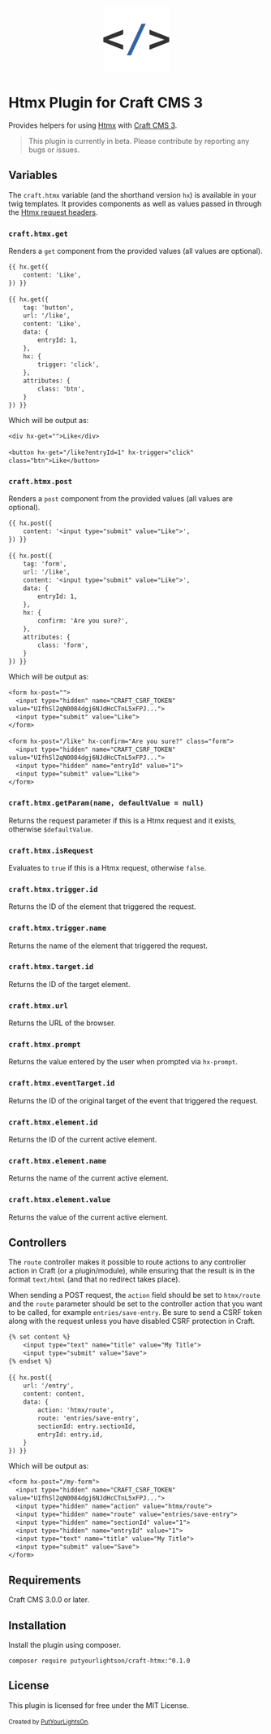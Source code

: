 <p align="center"><img width="130" src="https://raw.githubusercontent.com/putyourlightson/craft-htmx/v1/src/icon.svg"></p>

# Htmx Plugin for Craft CMS 3

Provides helpers for using [Htmx](https://htmx.org/) with [Craft CMS 3](https://craftcms.com/).

> This plugin is currently in beta. Please contribute by reporting any bugs or issues.

## Variables

The `craft.htmx` variable (and the shorthand version `hx`) is available in your twig templates. It provides components as well as values passed in through the [Htmx request headers](https://htmx.org/docs/#request-headers).

### `craft.htmx.get`
Renders a `get` component from the provided values (all values are optional).

```twig
{{ hx.get({ 
    content: 'Like', 
}) }}

{{ hx.get({
    tag: 'button', 
    url: '/like',
    content: 'Like',
    data: {
        entryId: 1,
    },
    hx: {
        trigger: 'click',
    },
    attributes: {
        class: 'btn',
    }
}) }}
```

Which will be output as:

```twig
<div hx-get="">Like</div>

<button hx-get="/like?entryId=1" hx-trigger="click" class="btn">Like</button>
```

### `craft.htmx.post`
Renders a `post` component from the provided values (all values are optional).

```twig
{{ hx.post({
    content: '<input type="submit" value="Like">',
}) }}

{{ hx.post({
    tag: 'form', 
    url: '/like',
    content: '<input type="submit" value="Like">',
    data: {
        entryId: 1,
    },
    hx: {
        confirm: 'Are you sure?',
    },
    attributes: {
        class: 'form',
    }
}) }}
```

Which will be output as:

```twig
<form hx-post="">
  <input type="hidden" name="CRAFT_CSRF_TOKEN" value="UIfhSl2qN0084dgj6NJdHcCTnL5xFPJ...">
  <input type="submit" value="Like">
</form>

<form hx-post="/like" hx-confirm="Are you sure?" class="form">
  <input type="hidden" name="CRAFT_CSRF_TOKEN" value="UIfhSl2qN0084dgj6NJdHcCTnL5xFPJ...">
  <input type="hidden" name="entryId" value="1">
  <input type="submit" value="Like">
</form>
```

### `craft.htmx.getParam(name, defaultValue = null)`
Returns the request parameter if this is a Htmx request and it exists, otherwise `$defaultValue`.

### `craft.htmx.isRequest`
Evaluates to `true` if this is a Htmx request, otherwise `false`.

### `craft.htmx.trigger.id`
Returns the ID of the element that triggered the request.

### `craft.htmx.trigger.name`
Returns the name of the element that triggered the request.

### `craft.htmx.target.id`
Returns the ID of the target element.

### `craft.htmx.url`
Returns the URL of the browser.

### `craft.htmx.prompt`
Returns the value entered by the user when prompted via `hx-prompt`.

### `craft.htmx.eventTarget.id`
Returns the ID of the original target of the event that triggered the request.

### `craft.htmx.element.id`
Returns the ID of the current active element.

### `craft.htmx.element.name`
Returns the name of the current active element.

### `craft.htmx.element.value`
Returns the value of the current active element.

## Controllers

The `route` controller makes it possible to route actions to any controller action in Craft (or a plugin/module), while ensuring that the result is in the format `text/html` (and that no redirect takes place).

When sending a POST request, the `action` field should be set to `htmx/route` and the `route` parameter should be set to the controller action that you want to be called, for example `entries/save-entry`. Be sure to send a CSRF token along with the request unless you have disabled CSRF protection in Craft.

```twig
{% set content %}
    <input type="text" name="title" value="My Title">
    <input type="submit" value="Save">
{% endset %}

{{ hx.post({
    url: '/entry',
    content: content,
    data: {
        action: 'htmx/route',
        route: 'entries/save-entry',
        sectionId: entry.sectionId,
        entryId: entry.id,
    }
}) }}
```

Which will be output as:

```twig
<form hx-post="/my-form">
  <input type="hidden" name="CRAFT_CSRF_TOKEN" value="UIfhSl2qN0084dgj6NJdHcCTnL5xFPJ...">
  <input type="hidden" name="action" value="htmx/route">
  <input type="hidden" name="route" value="entries/save-entry">
  <input type="hidden" name="sectionId" value="1">
  <input type="hidden" name="entryId" value="1">
  <input type="text" name="title" value="My Title">
  <input type="submit" value="Save">
</form>
```

## Requirements

Craft CMS 3.0.0 or later.

## Installation

Install the plugin using composer.

```
composer require putyourlightson/craft-htmx:^0.1.0
```

## License

This plugin is licensed for free under the MIT License.

<small>Created by [PutYourLightsOn](https://putyourlightson.com/).</small>
